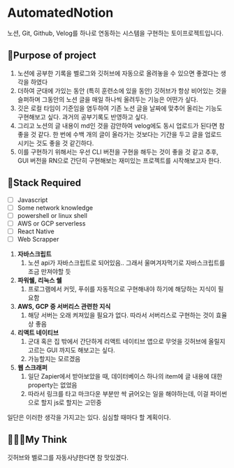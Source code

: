 # AutomatedNotion


노션, Git, Github, Velog를 하나로 연동하는 시스템을 구현하는 토이프로젝트입니다.

## 📝Purpose of project

1. 노션에 공부한 기록을 벨로그와 깃허브에 자동으로 올려놓을 수 있으면 좋겠다는 생각을 하였다
2. 더하여 군대에 가있는 동안 (특히 훈련소에 있을 동안) 깃허브가 항상 비어있는 것을 슬퍼하며 그동안의 노션 글을 매일 하나씩 올려두는 기능은 어떤가 싶다.
3. 깃은 로컬 타임이 기준임을 염두하여 기존 노션 글을 날짜에 맞추어 올리는 기능도 구현해보고 싶다. 과거의 공부기록도 반영하고 싶다.
4. 그리고 노션의 글 내용이 md인 것을 감안하여 velog에도 동시 업로드가 된다면 참 좋을 것 같다. 한 번에 수백 개의 글이 올라가는 것보다는 기간을 두고 글을 업로드시키는 것도 좋을 것 같긴하다.
5. 이를 구현하기 위해서는 우선 CLI 버전을 구현을 해두는 것이 좋을 것 같고 추후, GUI 버전을 RN으로 간단히 구현해보는 재미있는 프로젝트를 시작해보고자 한다.

## 📝**Stack Required**

- [ ]  Javascript
- [ ]  Some network knowledge
- [ ]  powershell or linux shell
- [ ]  AWS or GCP serverless
- [ ]  React Native
- [ ]  Web Scrapper

1. **자바스크립트**
    1. 노션 api가 자바스크립트로 되어있음.. 그래서 울며겨자먹기로 자바스크립트를 조금 만져야할 듯
2. **파워쉘, 리눅스 쉘**
    1. 프로그램에서 커밋, 푸쉬를 자동적으로 구현해내야 하기에 해당하는 지식이 필요함
3. **AWS, GCP 중 서버리스 관련한 지식**
    1. 해당 서버는 오래 켜져있을 필요가 없다. 따라서 서버리스로 구현하는 것이 효율상 좋음
4. **리액트 네이티브**
    1. 군대 혹은 집 밖에서 간단하게 리액트 네이티브 앱으로 무엇을 깃허브에 올릴지 고르는 GUI 까지도 해보고는 싶다.
    2. 가능할지는 모르겠음
5. **웹 스크래퍼**
    1. 일단 Zapier에서 받아보았을 때, 데이터베이스 하나의 item에 글 내용에 대한 property는 없었음
    2. 따라서 링크를 타고 마크다운 부분만 싹 긁어오는 일을 해야하는데, 이걸 파이썬으로 할지 js로 할지는 고민중

일단은 이러한 생각을 가지고는 있다. 심심할 때마다 할 계획이다.

## 🧑🏻‍💻My Think

깃허브와 벨로그를 자동사냥한다면 참 맛있겠다.

